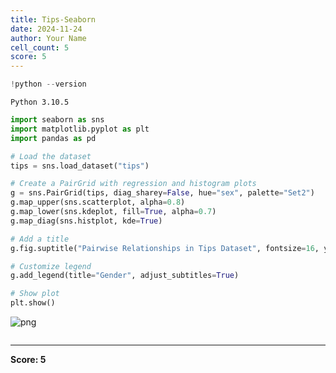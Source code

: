 ```yaml
---
title: Tips-Seaborn
date: 2024-11-24
author: Your Name
cell_count: 5
score: 5
---
```


```python
!python --version
```

    Python 3.10.5



```python
import seaborn as sns
import matplotlib.pyplot as plt
import pandas as pd
```


```python
# Load the dataset
tips = sns.load_dataset("tips")
```


```python
# Create a PairGrid with regression and histogram plots
g = sns.PairGrid(tips, diag_sharey=False, hue="sex", palette="Set2")
g.map_upper(sns.scatterplot, alpha=0.8)
g.map_lower(sns.kdeplot, fill=True, alpha=0.7)
g.map_diag(sns.histplot, kde=True)

# Add a title
g.fig.suptitle("Pairwise Relationships in Tips Dataset", fontsize=16, y=1.02)

# Customize legend
g.add_legend(title="Gender", adjust_subtitles=True)

# Show plot
plt.show()
```


    
![png](/mlnotes/images/tips-seaborn_3_0.png)
    



```python

```


---
**Score: 5**